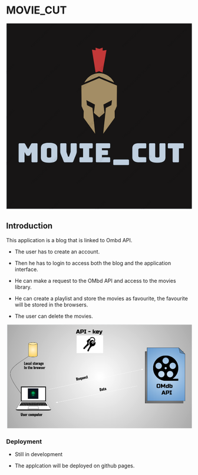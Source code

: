 
# MOVIE_CUT

![logo](Movie_Cut.png)

## Introduction

This application is a blog that is linked to Ombd API.

- The user has to create an account.

- Then he has to login to access both the blog and the application interface.

- He can make a request to the OMbd API and access to the movies library.

- He can create a playlist and store the movies as favourite, the favourite will
be stored in the browsers.

- The user can delete the movies.

![image](api.png)

### Deployment

- Still in development

- The applcation will be deployed on github pages.
